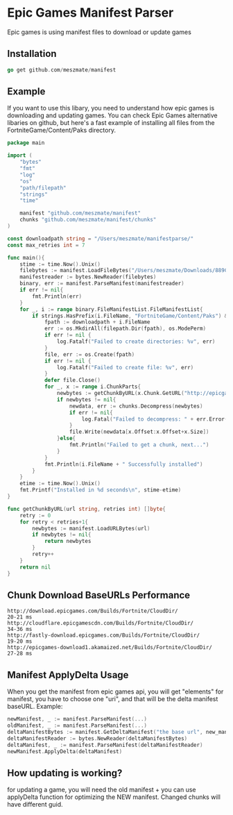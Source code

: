 # Epic Games Manifest Parser
Epic games is using manifest files to download or update games 

## Installation
```go
go get github.com/meszmate/manifest
```

## Example
If you want to use this libary, you need to understand how epic games is downloading and updating games. You can check Epic Games alternative libaries on github, but here's a fast example of installing all files from the FortniteGame/Content/Paks directory.
```go
package main

import (
	"bytes"
	"fmt"
	"log"
	"os"
	"path/filepath"
	"strings"
	"time"

	manifest "github.com/meszmate/manifest"
	chunks "github.com/meszmate/manifest/chunks"
)

const downloadpath string = "/Users/meszmate/manifestparse/"
const max_retries int = 7

func main(){
	stime := time.Now().Unix()
	filebytes := manifest.LoadFileBytes("/Users/meszmate/Downloads/889Cfv4W7UAZ6Jn0dUyIuV0kX7gTog.manifest")
	manifestreader := bytes.NewReader(filebytes)
	binary, err := manifest.ParseManifest(manifestreader)
	if err != nil{
		fmt.Println(err)
	}
	for _, i := range binary.FileManifestList.FileManifestList{
		if strings.HasPrefix(i.FileName, "FortniteGame/Content/Paks") && !manifest.StringContains3(i.InstallTags, []string{"highres", "ondemand"}){
			fpath := downloadpath + i.FileName
			err := os.MkdirAll(filepath.Dir(fpath), os.ModePerm)
			if err != nil {
				log.Fatalf("Failed to create directories: %v", err)
			}
			file, err := os.Create(fpath)
			if err != nil {
				log.Fatalf("Failed to create file: %v", err)
			}
			defer file.Close()
			for _, x := range i.ChunkParts{
				newbytes := getChunkByURL(x.Chunk.GetURL("http://epicgames-download1.akamaized.net/Builds/Fortnite/CloudDir/" + binary.Metadata.FeatureLevel.ChunkSubDir()), max_retries)
				if newbytes != nil{
					newdata, err := chunks.Decompress(newbytes)
					if err != nil{
						log.Fatal("Failed to decompress: " + err.Error())
					}
					file.Write(newdata[x.Offset:x.Offset+x.Size])
				}else{
					fmt.Println("Failed to get a chunk, next...")
				}
			}
			fmt.Println(i.FileName + " Successfully installed")
		}
	}
	etime := time.Now().Unix()
	fmt.Printf("Installed in %d seconds\n", stime-etime)
}

func getChunkByURL(url string, retries int) []byte{
	retry := 0
	for retry < retries+1{
		newbytes := manifest.LoadURLBytes(url)
		if newbytes != nil{
			return newbytes
		}
		retry++
	}
	return nil
}
```
## Chunk Download BaseURLs Performance
```
http://download.epicgames.com/Builds/Fortnite/CloudDir/       		20-21 ms
http://cloudflare.epicgamescdn.com/Builds/Fortnite/CloudDir/  		34-36 ms
http://fastly-download.epicgames.com/Builds/Fortnite/CloudDir/ 		19-20 ms
http://epicgames-download1.akamaized.net/Builds/Fortnite/CloudDir/      27-28 ms
```

## Manifest ApplyDelta Usage
When you get the manifest from epic games api, you will get "elements" for manifest, you have to choose one "uri", and that will be the delta manifest baseURL. Example:
```go
newManifest, _ := manifest.ParseManifest(...)
oldManifest, _ := manifest.ParseManifest(...)
deltaManifestBytes := manifest.GetDeltaManifest("the base url", new_manifest.Metadata.BuildId, old_manifest.Metadata.BuildId)
deltaManifestReader := bytes.NewReader(deltaManifestBytes)
deltaManifest, _ := manifest.ParseManifest(deltaManifestReader)
newManifest.ApplyDelta(deltaManifest)
```

## How updating is working?
for updating a game, you will need the old manifest + you can use applyDelta function for optimizing the NEW manifest. Changed chunks will have different guid.

